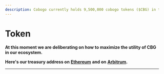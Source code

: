 ```yaml
---
description: Cobogo currently holds 9,500,000 cobogo tokens ($CBG) in the Treasury.
---
```


# Token

**At this moment we are deliberating on how to maximize the utility of CBG in our ecosystem.**

**Here's our treasury address on** [**Ethereum**](https://etherscan.io/token/0x2de96256231e5540a5a292fb0ebf65651eff0daf) **and on** [**Arbitrum**](https://arbiscan.io/token/0xfb049b86da8d2f4e335ef2281537f5dddbe77393)**.**

****
